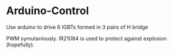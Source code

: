 # Arduino-Control
Use arduino to drive 6 IGBTs formed in 3 pairs of H bridge

PWM symutaniously. IR21084 is used to protect against explosion (hopefully).



